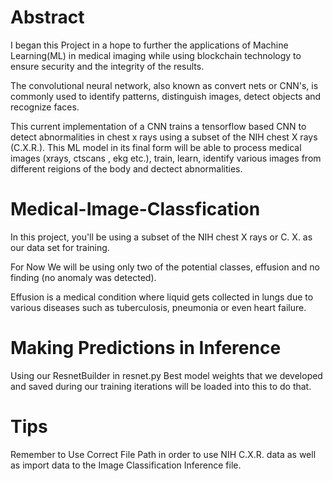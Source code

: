 # Abstract


I began this Project in a hope to further the applications of Machine Learning(ML) in medical imaging
while using blockchain technology to ensure security and the integrity of the results.

The convolutional neural network, also known as convert nets
or CNN's, is commonly used to identify patterns,
distinguish images, detect objects and recognize faces.


This current implementation of a CNN trains a tensorflow based CNN to detect
abnormalities in chest x rays using a subset of the NIH chest X rays (C.X.R.). 
This ML model in its final form will be able to process 
medical images (xrays, ctscans , ekg etc.), train, learn, identify various images from different reigions 
of the body and dectect abnormalities.

# Medical-Image-Classfication

In this project, you'll be using a subset of the NIH chest X
rays or C. X. as our data set for training.

For Now We will be using only two of the potential classes, effusion
and no finding (no anomaly was detected).

Effusion is a medical condition where liquid gets collected
in lungs due to various diseases such as tuberculosis,
pneumonia or even heart failure.


# Making Predictions in Inference 

Using our ResnetBuilder in resnet.py
Best model weights that we developed and saved during our
training iterations  will be loaded into this to do that.

# Tips
Remember to Use Correct File Path in order to use NIH C.X.R. data 
as well as import data to the Image Classification Inference file. 



